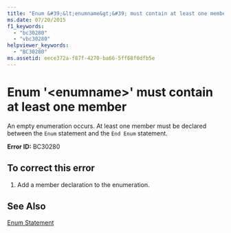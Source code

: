 ```yaml
---
title: "Enum &#39;&lt;enumname&gt;&#39; must contain at least one member"
ms.date: 07/20/2015
f1_keywords: 
  - "bc30280"
  - "vbc30280"
helpviewer_keywords: 
  - "BC30280"
ms.assetid: eece372a-f87f-4270-ba66-5ff68f0dfb5e
---
```

# Enum &#39;&lt;enumname&gt;&#39; must contain at least one member
An empty enumeration occurs. At least one member must be declared between the `Enum` statement and the `End Enum` statement.  
  
 **Error ID:** BC30280  
  
## To correct this error  
  
1.  Add a member declaration to the enumeration.  
  
## See Also  
 [Enum Statement](../../visual-basic/language-reference/statements/enum-statement.md)
